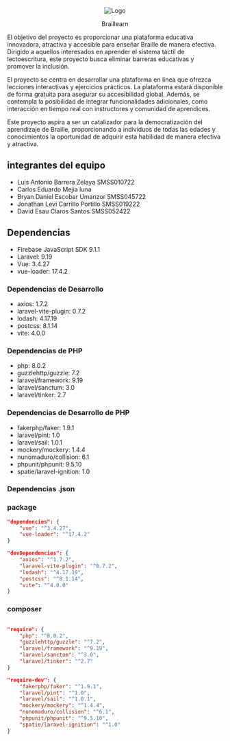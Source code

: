 <p align="center"><img src="https://cdn-icons-png.flaticon.com/128/9596/9596365.png"  alt="Logo"></a></p>

<p align="center">
    <a> Braillearn </a> 
</p>
<p> El objetivo del proyecto es proporcionar una plataforma educativa innovadora, atractiva y accesible para enseñar Braille de manera efectiva. Dirigido a aquellos interesados en aprender el sistema táctil de lectoescritura, este proyecto busca eliminar barreras educativas y promover la inclusión.

El proyecto se centra en desarrollar una plataforma en línea que ofrezca lecciones interactivas y ejercicios prácticos. La plataforma estará disponible de forma gratuita para asegurar su accesibilidad global. Además, se contempla la posibilidad de integrar funcionalidades adicionales, como interacción en tiempo real con instructores y comunidad de aprendices.

Este proyecto aspira a ser un catalizador para la democratización del aprendizaje de Braille, proporcionando a individuos de todas las edades y conocimientos la oportunidad de adquirir esta habilidad de manera efectiva y atractiva.
</p>

 ## integrantes del equipo
 - Luis Antonio Barrera Zelaya SMSS010722
 - Carlos Eduardo Mejia luna
 - Bryan Daniel Escobar Umanzor SMSS045722
 - Jonathan Levi Carrillo Portillo SMSS019222
 - David Esau Claros Santos SMSS052422

## Dependencias
- Firebase JavaScript SDK 9.1.1
- Laravel: 9.19
- Vue: 3.4.27
- vue-loader: 17.4.2
  
### Dependencias de Desarrollo
- axios: 1.7.2
- laravel-vite-plugin: 0.7.2
- lodash: 4.17.19
- postcss: 8.1.14
- vite: 4.0.0
  
### Dependencias de PHP
- php: 8.0.2
- guzzlehttp/guzzle: 7.2
- laravel/framework: 9.19
- laravel/sanctum: 3.0
- laravel/tinker: 2.7
  
### Dependencias de Desarrollo de PHP
- fakerphp/faker: 1.9.1
- laravel/pint: 1.0
- laravel/sail: 1.0.1
- mockery/mockery: 1.4.4
- nunomaduro/collision: 6.1
- phpunit/phpunit: 9.5.10
- spatie/laravel-ignition: 1.0

### Dependencias .json


### package
```json
"dependencies": {
    "vue": "^3.4.27",
    "vue-loader": "^17.4.2"
}

"devDependencies": {
    "axios": "^1.7.2",
    "laravel-vite-plugin": "^0.7.2",
    "lodash": "^4.17.19",
    "postcss": "^8.1.14",
    "vite": "^4.0.0"
}
```
### composer
```json

"require": {
    "php": "^8.0.2",
    "guzzlehttp/guzzle": "^7.2",
    "laravel/framework": "^9.19",
    "laravel/sanctum": "^3.0",
    "laravel/tinker": "^2.7"
}

"require-dev": {
    "fakerphp/faker": "^1.9.1",
    "laravel/pint": "^1.0",
    "laravel/sail": "^1.0.1",
    "mockery/mockery": "^1.4.4",
    "nunomaduro/collision": "^6.1",
    "phpunit/phpunit": "^9.5.10",
    "spatie/laravel-ignition": "^1.0"
}
```



